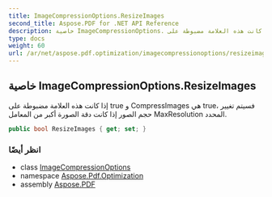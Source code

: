 ```yaml
---
title: ImageCompressionOptions.ResizeImages
second_title: Aspose.PDF for .NET API Reference
description: خاصية ImageCompressionOptions. إذا كانت هذه العلامة مضبوطة على true و CompressImages هي true، فسيتم تغيير حجم الصور إذا كانت دقة الصورة أكبر من المعامل MaxResolution المحدد.
type: docs
weight: 60
url: /ar/net/aspose.pdf.optimization/imagecompressionoptions/resizeimages/
---
```

## خاصية ImageCompressionOptions.ResizeImages

إذا كانت هذه العلامة مضبوطة على true و CompressImages هي true، فسيتم تغيير حجم الصور إذا كانت دقة الصورة أكبر من المعامل MaxResolution المحدد.

```csharp
public bool ResizeImages { get; set; }
```

### انظر أيضًا

* class [ImageCompressionOptions](../)
* namespace [Aspose.Pdf.Optimization](../../../aspose.pdf.optimization/)
* assembly [Aspose.PDF](../../../)